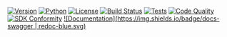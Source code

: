 [![Version](https://img.shields.io/badge/version-1.3.0-blue.svg)](https://github.com/arkalia-luna-system/bbia-sim)
[![Python](https://img.shields.io/badge/python-3.9+-blue.svg)](https://python.org)
[![License](https://img.shields.io/badge/license-MIT-green.svg)](LICENSE)
[![Build Status](https://img.shields.io/badge/build-passing-brightgreen.svg)](https://github.com/arkalia-luna-system/bbia-sim/actions)
[![Tests](https://img.shields.io/badge/tests-28%20skipped%20justified-brightgreen.svg)](https://github.com/arkalia-luna-system/bbia-sim/actions)
[![Code Quality](https://img.shields.io/badge/code%20quality-A+-brightgreen.svg)](https://github.com/arkalia-luna-system/bbia-sim)
[![SDK Conformity](https://img.shields.io/badge/SDK%20conformity-100%-brightgreen.svg)](https://github.com/pollen-robotics/reachy_mini)
[![Documentation](https://img.shields.io/badge/docs-swagger | redoc-blue.svg)](https://bbia-sim-docs.onrender.com)
